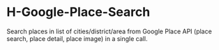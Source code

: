 # H-Google-Place-Search
Search places in list of cities/district/area from Google Place API (place search, place detail, place image) in a single call.
